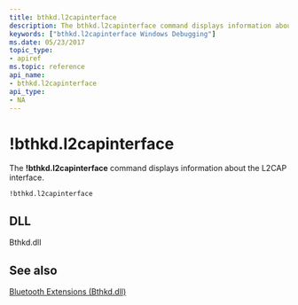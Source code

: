 ```yaml
---
title: bthkd.l2capinterface
description: The bthkd.l2capinterface command displays information about the L2CAP interface.
keywords: ["bthkd.l2capinterface Windows Debugging"]
ms.date: 05/23/2017
topic_type:
- apiref
ms.topic: reference
api_name:
- bthkd.l2capinterface
api_type:
- NA
---
```


# !bthkd.l2capinterface


The **!bthkd.l2capinterface** command displays information about the L2CAP interface.

```dbgsyntax
!bthkd.l2capinterface
```

## <span id="DLL"></span><span id="dll"></span>DLL


Bthkd.dll

## <span id="see_also"></span>See also


[Bluetooth Extensions (Bthkd.dll)](bluetooh-extensions--bthkd-dll-.md)

 

 






